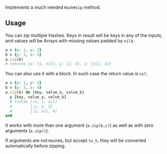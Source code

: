 Implements a much needed `Hash#zip` method.

## Usage

You can zip multiple Hashes. Keys in result will be keys in any of the inputs, and values will be Arrays with missing values padded by `nil`s.

```ruby
a = {x: 1, y: 2}
b = {y: 3, z: 4}
a.zip(b)
# returns {x: [1, nil], y: [2, 3], z: [nil, 4]}
```

You can also use it with a block. In such case the return value is `nil`:

```ruby
a = {x: 1, y: 2}
b = {y: 3, z: 4}
a.zip(b) do |key, value_a, value_b|
  p [key, value_a, value_b]
  # Yields [:x, 1, nil]
  #        [:y, 2, 3]
  #        [:z, nil, 4]
end
```

It works with more than one argument (`a.zip(b,c)`) as well as with zero arguments (`a.zip()`).

If arguments are not `Hash`es, but accept `to_h`, they will be converted automatically before zipping.
